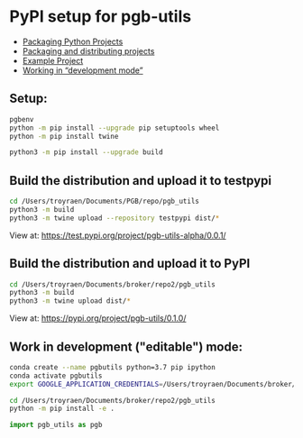 # PyPI setup for pgb-utils

- [Packaging Python Projects](https://packaging.python.org/tutorials/packaging-projects/)
- [Packaging and distributing projects](https://packaging.python.org/guides/distributing-packages-using-setuptools/)
- [Example Project](https://github.com/pypa/sampleproject)
- [Working in “development mode”](https://packaging.python.org/guides/distributing-packages-using-setuptools/#working-in-development-mode)

## Setup:

```bash
pgbenv
python -m pip install --upgrade pip setuptools wheel
python -m pip install twine

python3 -m pip install --upgrade build
```

## Build the distribution and upload it to testpypi

```bash
cd /Users/troyraen/Documents/PGB/repo/pgb_utils
python3 -m build
python3 -m twine upload --repository testpypi dist/*
```

View at: https://test.pypi.org/project/pgb-utils-alpha/0.0.1/

## Build the distribution and upload it to PyPI

```bash
cd /Users/troyraen/Documents/broker/repo2/pgb_utils
python3 -m build
python3 -m twine upload dist/*
```

View at: https://pypi.org/project/pgb-utils/0.1.0/

## Work in development ("editable") mode:

```bash
conda create --name pgbutils python=3.7 pip ipython
conda activate pgbutils
export GOOGLE_APPLICATION_CREDENTIALS=/Users/troyraen/Documents/broker/repo/GCP_auth_key.json

cd /Users/troyraen/Documents/broker/repo2/pgb_utils
python -m pip install -e .
```

```python
import pgb_utils as pgb
```
